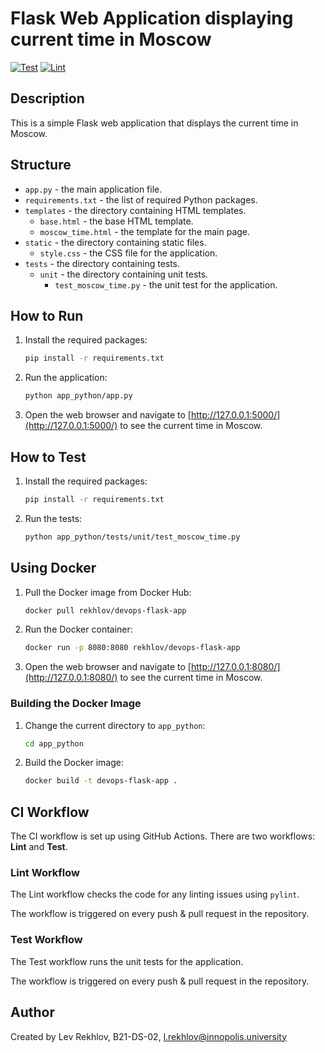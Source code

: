 # Flask Web Application displaying current time in Moscow

[![Test](https://github.com/plov-cyber/S24-core-course-labs/actions/workflows/test.yml/badge.svg?branch=lab-3&event=push)](https://github.com/plov-cyber/S24-core-course-labs/actions/workflows/test.yml)
[![Lint](https://github.com/plov-cyber/S24-core-course-labs/actions/workflows/lint.yml/badge.svg?branch=lab-3&event=push)](https://github.com/plov-cyber/S24-core-course-labs/actions/workflows/lint.yml)

## Description

This is a simple Flask web application that displays the current time in Moscow.

## Structure

- `app.py` - the main application file.
- `requirements.txt` - the list of required Python packages.
- `templates` - the directory containing HTML templates.
    - `base.html` - the base HTML template.
    - `moscow_time.html` - the template for the main page.
- `static` - the directory containing static files.
    - `style.css` - the CSS file for the application.
- `tests` - the directory containing tests.
    - `unit` - the directory containing unit tests.
        - `test_moscow_time.py` - the unit test for the application.

## How to Run

1. Install the required packages:

    ```bash
    pip install -r requirements.txt
    ```

2. Run the application:

    ```bash
    python app_python/app.py
    ```

3. Open the web browser and navigate to [http://127.0.0.1:5000/](http://127.0.0.1:5000/) to see the current time in
   Moscow.

## How to Test

1. Install the required packages:

    ```bash
    pip install -r requirements.txt
    ```

2. Run the tests:

    ```bash
    python app_python/tests/unit/test_moscow_time.py
    ```

## Using Docker

1. Pull the Docker image from Docker Hub:

    ```bash
    docker pull rekhlov/devops-flask-app
    ```

2. Run the Docker container:

    ```bash
    docker run -p 8080:8080 rekhlov/devops-flask-app
    ```

3. Open the web browser and navigate to [http://127.0.0.1:8080/](http://127.0.0.1:8080/) to see the current time in
   Moscow.

### Building the Docker Image

1. Change the current directory to `app_python`:

    ```bash
    cd app_python
    ```

2. Build the Docker image:

    ```bash
    docker build -t devops-flask-app .
    ```

## CI Workflow

The CI workflow is set up using GitHub Actions. There are two workflows: **Lint** and **Test**.

### Lint Workflow

The Lint workflow checks the code for any linting issues using `pylint`.

The workflow is triggered on every push & pull request in the repository.

### Test Workflow

The Test workflow runs the unit tests for the application.

The workflow is triggered on every push & pull request in the repository.

## Author

Created by Lev Rekhlov, B21-DS-02, [l.rekhlov@innopolis.university](mailto:l.rekhlov@innopolis.university)
